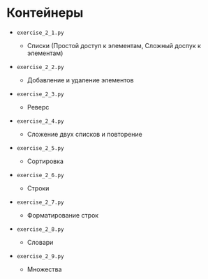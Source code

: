 # Контейнеры

- `exercise_2_1.py`
  - Списки (Простой доступ к элементам, Сложный доспук к элементам)

- `exercise_2_2.py`
  - Добавление и удаление элементов

- `exercise_2_3.py`
  - Реверс

- `exercise_2_4.py`
  - Сложение двух списков и повторение

- `exercise_2_5.py`
  - Сортировка

- `exercise_2_6.py`
  - Строки

- `exercise_2_7.py`
  - Форматирование строк

- `exercise_2_8.py`
  - Словари

- `exercise_2_9.py`
  - Множества